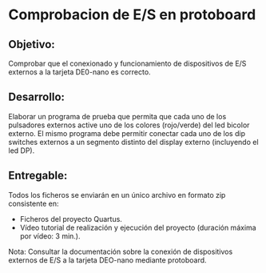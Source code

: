 
# Comprobacion de E/S en protoboard

## Objetivo: 

Comprobar que el conexionado y funcionamiento de dispositivos de E/S externos a la tarjeta DE0-nano es correcto.

## Desarrollo: 

Elaborar un programa de prueba que permita que cada uno de los pulsadores externos active uno de los colores (rojo/verde) del led bicolor externo. El mismo programa debe permitir conectar cada uno de los dip switches externos a un segmento distinto del display externo (incluyendo el led DP).

## Entregable: 

Todos los ficheros se enviarán en un único archivo en formato zip consistente en:
* Ficheros del proyecto Quartus.
* Vídeo tutorial de realización y ejecución del proyecto (duración máxima por vídeo: 3 min.).

Nota: Consultar la documentación sobre la conexión de dispositivos externos de E/S a la tarjeta DEO-nano mediante protoboard.
